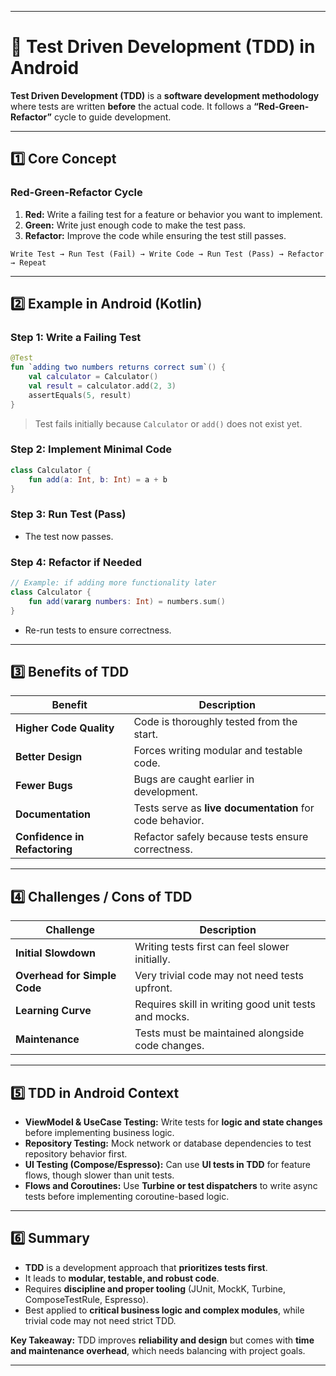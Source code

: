 
---

# 🧪 Test Driven Development (TDD) in Android

**Test Driven Development (TDD)** is a **software development methodology** where tests are written **before** the actual code. It follows a **“Red-Green-Refactor”** cycle to guide development.

---

## 1️⃣ Core Concept

### Red-Green-Refactor Cycle

1. **Red:** Write a failing test for a feature or behavior you want to implement.
2. **Green:** Write just enough code to make the test pass.
3. **Refactor:** Improve the code while ensuring the test still passes.

```
Write Test → Run Test (Fail) → Write Code → Run Test (Pass) → Refactor → Repeat
```

---

## 2️⃣ Example in Android (Kotlin)

### Step 1: Write a Failing Test

```kotlin
@Test
fun `adding two numbers returns correct sum`() {
    val calculator = Calculator()
    val result = calculator.add(2, 3)
    assertEquals(5, result)
}
```

> Test fails initially because `Calculator` or `add()` does not exist yet.

### Step 2: Implement Minimal Code

```kotlin
class Calculator {
    fun add(a: Int, b: Int) = a + b
}
```

### Step 3: Run Test (Pass)

* The test now passes.

### Step 4: Refactor if Needed

```kotlin
// Example: if adding more functionality later
class Calculator {
    fun add(vararg numbers: Int) = numbers.sum()
}
```

* Re-run tests to ensure correctness.

---

## 3️⃣ Benefits of TDD

| Benefit                       | Description                                              |
| ----------------------------- | -------------------------------------------------------- |
| **Higher Code Quality**       | Code is thoroughly tested from the start.                |
| **Better Design**             | Forces writing modular and testable code.                |
| **Fewer Bugs**                | Bugs are caught earlier in development.                  |
| **Documentation**             | Tests serve as **live documentation** for code behavior. |
| **Confidence in Refactoring** | Refactor safely because tests ensure correctness.        |

---

## 4️⃣ Challenges / Cons of TDD

| Challenge                    | Description                                          |
| ---------------------------- | ---------------------------------------------------- |
| **Initial Slowdown**         | Writing tests first can feel slower initially.       |
| **Overhead for Simple Code** | Very trivial code may not need tests upfront.        |
| **Learning Curve**           | Requires skill in writing good unit tests and mocks. |
| **Maintenance**              | Tests must be maintained alongside code changes.     |

---

## 5️⃣ TDD in Android Context

* **ViewModel & UseCase Testing:** Write tests for **logic and state changes** before implementing business logic.
* **Repository Testing:** Mock network or database dependencies to test repository behavior first.
* **UI Testing (Compose/Espresso):** Can use **UI tests in TDD** for feature flows, though slower than unit tests.
* **Flows and Coroutines:** Use **Turbine or test dispatchers** to write async tests before implementing coroutine-based logic.

---

## 6️⃣ Summary

* **TDD** is a development approach that **prioritizes tests first**.
* It leads to **modular, testable, and robust code**.
* Requires **discipline and proper tooling** (JUnit, MockK, Turbine, ComposeTestRule, Espresso).
* Best applied to **critical business logic and complex modules**, while trivial code may not need strict TDD.

**Key Takeaway:** TDD improves **reliability and design** but comes with **time and maintenance overhead**, which needs balancing with project goals.

---
